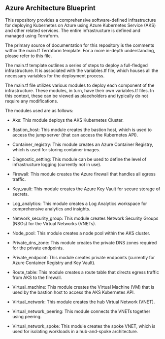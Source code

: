## Azure Architecture Blueprint


This repository provides a comprehensive software-defined infrastructure for deploying Kubernetes on Azure using Azure Kubernetes Service (AKS) and other related services. The entire infrastructure is defined and managed using Terraform.

The primary source of documentation for this repository is the comments within the main.tf Terraform template. For a more in-depth understanding, please refer to this file.

The main.tf template outlines a series of steps to deploy a full-fledged infrastructure. It is associated with the variables.tf file, which houses all the necessary variables for the deployment process.

The main.tf file utilizes various modules to deploy each component of the infrastructure. These modules, in turn, have their own variables.tf files. In this context, these can be viewed as placeholders and typically do not require any modifications.

The modules used are as follows:

* Aks: This module deploys the AKS Kubernetes Cluster.

* Bastion_host: This module creates the bastion host, which is used to access the jump server (that can access the Kubernetes API).

* Container_registry: This module creates an Azure Container Registry, which is used for storing container images.

* Diagnostic_setting: This module can be used to define the level of infrastructure logging (currently not in use).

* Firewall: This module creates the Azure firewall that handles all egress traffic.

* Key_vault: This module creates the Azure Key Vault for secure storage of secrets.

* Log_analytics: This module creates a Log Analytics workspace for comprehensive analytics and insights.

* Network_security_group: This module creates Network Security Groups (NSGs) for the Virtual Networks (VNETs).

* Node_pool: This module creates a node pool within the AKS cluster.

* Private_dns_zone: This module creates the private DNS zones required for the private endpoints.

* Private_endpoint: This module creates private endpoints (currently for Azure Container Registry and Key Vault).

* Route_table: This module creates a route table that directs egress traffic from AKS to the firewall.

* Virtual_machine: This module creates the Virtual Machine (VM) that is used by the bastion host to access the AKS Kubernetes API.

* Virtual_network: This module creates the hub Virtual Network (VNET).

* Virtual_network_peering: This module connects the VNETs together using peering.

* Virtual_network_spoke: This module creates the spoke VNET, which is used for isolating workloads in a hub-and-spoke architecture.